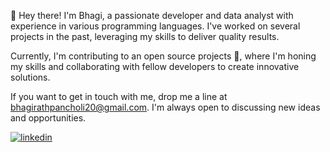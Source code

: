 👋 Hey there! I'm Bhagi, a passionate developer and data analyst with experience in various programming languages. I've worked on several projects in the past, leveraging my skills to deliver quality results.

Currently, I'm contributing to an open source projects 🌱, where I'm honing my skills and collaborating with fellow developers to create innovative solutions.

If you want to get in touch with me, drop me a line at bhagirathpancholi20@gmail.com. I'm always open to discussing new ideas and opportunities.

[![linkedin](https://img.shields.io/badge/linkedin-0A66C2?style=for-the-badge&logo=linkedin&logoColor=white)](https://www.linkedin.com/in/bhagirathpancholi20/)

<!---
# Hi, 👋 I'm Bhagi! 
I ❤ Open Source---> 

<!---## 🚀 About Me
I'm a full stack developer and data analyst. --->


<!---## 🔗 Links 
[![portfolio](https://img.shields.io/badge/my_portfolio-000?style=for-the-badge&logo=ko-fi&logoColor=white)](https://katherineoelsner.com/)
[![linkedin](https://img.shields.io/badge/linkedin-0A66C2?style=for-the-badge&logo=linkedin&logoColor=white)](https://www.linkedin.com/)
[![twitter](https://img.shields.io/badge/twitter-1DA1F2?style=for-the-badge&logo=twitter&logoColor=white)](https://twitter.com/BhagiAi)--->


<!---## Other Common Github Profile Sections
👩‍💻 I'm currently working on...

🧠 I'm currently learning...

👯‍♀️ I'm looking to collaborate on...

🤔 I'm looking for help with...

💬 Ask me about...

📫 How to reach me...

😄 Pronouns...

⚡️ Fun fact... --->


<!--- ## 🛠 Skills
Javascript, HTML, CSS... --->




<!---

- 👀 Looking for Job in Data Field. 
- 🌱 I’m currently learning Model Development, Data Analytics.

bhagirath20/bhagirath20 is a ✨ special ✨ repository because its `README.md` (this file) appears on your GitHub profile.
You can click the Preview link to take a look at your changes.
--->
